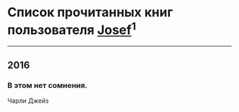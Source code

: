 # Список прочитанных книг пользователя [Josef](https://plus.google.com/116648083131167632737)<sup>1</sup>
---

## 2016

### В этом нет сомнения.
Чарли Джейз



